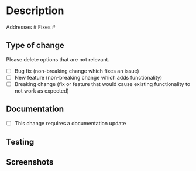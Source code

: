 # Description

<!-- Please include a summary of what this pull request changes -->

<!-- Does your PR address or fix any existing issues? Link to them below and delete any empty rows. -->
Addresses #
Fixes #

## Type of change

Please delete options that are not relevant.

- [ ] Bug fix (non-breaking change which fixes an issue)
- [ ] New feature (non-breaking change which adds functionality)
- [ ] Breaking change (fix or feature that would cause existing functionality to not work as expected)

## Documentation

- [ ] This change requires a documentation update

## Testing

<!-- If you have done any testing, please describe it below -->

## Screenshots

<!-- Paste in any relevant screenshots -->
